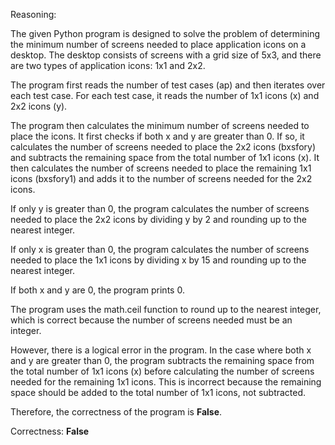Reasoning:

The given Python program is designed to solve the problem of determining the minimum number of screens needed to place application icons on a desktop. The desktop consists of screens with a grid size of 5x3, and there are two types of application icons: 1x1 and 2x2.

The program first reads the number of test cases (ap) and then iterates over each test case. For each test case, it reads the number of 1x1 icons (x) and 2x2 icons (y).

The program then calculates the minimum number of screens needed to place the icons. It first checks if both x and y are greater than 0. If so, it calculates the number of screens needed to place the 2x2 icons (bxsfory) and subtracts the remaining space from the total number of 1x1 icons (x). It then calculates the number of screens needed to place the remaining 1x1 icons (bxsfory1) and adds it to the number of screens needed for the 2x2 icons.

If only y is greater than 0, the program calculates the number of screens needed to place the 2x2 icons by dividing y by 2 and rounding up to the nearest integer.

If only x is greater than 0, the program calculates the number of screens needed to place the 1x1 icons by dividing x by 15 and rounding up to the nearest integer.

If both x and y are 0, the program prints 0.

The program uses the math.ceil function to round up to the nearest integer, which is correct because the number of screens needed must be an integer.

However, there is a logical error in the program. In the case where both x and y are greater than 0, the program subtracts the remaining space from the total number of 1x1 icons (x) before calculating the number of screens needed for the remaining 1x1 icons. This is incorrect because the remaining space should be added to the total number of 1x1 icons, not subtracted.

Therefore, the correctness of the program is **False**.

Correctness: **False**